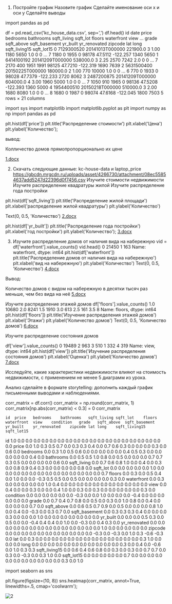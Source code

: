 1. Постройте график
Назовите график
Сделайте именование оси x и оси y
Сделайте выводы

import pandas as pd

df = pd.read_csv('kc_house_data.csv', sep=',')
df.head()
id	date	price	bedrooms	bathrooms	sqft_living	sqft_lot	floors	waterfront	view	...	grade	sqft_above	sqft_basement	yr_built	yr_renovated	zipcode	lat	long	sqft_living15	sqft_lot15
0	7129300520	20141013T000000	221900.0	3	1.00	1180	5650	1.0	0	0	...	7	1180	0	1955	0	98178	47.5112	-122.257	1340	5650
1	6414100192	20141209T000000	538000.0	3	2.25	2570	7242	2.0	0	0	...	7	2170	400	1951	1991	98125	47.7210	-122.319	1690	7639
2	5631500400	20150225T000000	180000.0	2	1.00	770	10000	1.0	0	0	...	6	770	0	1933	0	98028	47.7379	-122.233	2720	8062
3	2487200875	20141209T000000	604000.0	4	3.00	1960	5000	1.0	0	0	...	7	1050	910	1965	0	98136	47.5208	-122.393	1360	5000
4	1954400510	20150218T000000	510000.0	3	2.00	1680	8080	1.0	0	0	...	8	1680	0	1987	0	98074	47.6168	-122.045	1800	7503
5 rows × 21 columns


import sys
import matplotlib
import matplotlib.pyplot as plt
import numpy as np
import pandas as pd

plt.hist(df['price'])
plt.title('Распределение стоимости')
plt.xlabel('Цена')
plt.ylabel('Количество');

вывод:

Колличество домов прямопропорционально их цене

[1.docx](https://github.com/Repin23/-Python-/files/14602534/1.docx)


2. Скачать следующие данные: kc-house-data и laptop_price
https://gbcdn.mrgcdn.ru/uploads/asset/4266730/attachment/08ec55854637add5247d22396d0f7456.csv
Изучите стоимости недвижимости
Изучите распределение квадратуры жилой
Изучите распределение года постройки

plt.hist(df['sqft_living'])
plt.title('Распределение жилой площади')
plt.xlabel('распределение жилой квадратуры')
plt.ylabel('Количество')

Text(0, 0.5, 'Количество')
[2.docx](https://github.com/Repin23/-Python-/files/14602579/2.docx)


plt.hist(df['yr_built'])
plt.title('Распределение года постройки')
plt.xlabel('год постройки')
plt.ylabel('Количество');
[3.docx](https://github.com/Repin23/-Python-/files/14602603/3.docx)

3. Изучите распределение домов от наличия вида на набережную
vid = df['waterfront'].value_counts()
vid.head()
0    21450
1      163
Name: waterfront, dtype: int64
plt.hist(df['waterfront'])
plt.title('Распределение домов от наличия вида на набережную')
plt.xlabel('вид на набережную')
plt.ylabel('Количество')
Text(0, 0.5, 'Количество')
[4.docx](https://github.com/Repin23/-Python-/files/14602621/4.docx)

Вывод:

Количество домов с видом на набережную в десятки тысяч раз меньше, чем без вида на неё
[5.docx](https://github.com/Repin23/-Python-/files/14602686/5.docx)


Изучите распределение этажей домов
df['floors'].value_counts()
1.0    10680
2.0     8241
1.5     1910
3.0      613
2.5      161
3.5        8
Name: floors, dtype: int64
plt.hist(df['floors'])
plt.title('Изучение распределения этажей домов')
plt.xlabel('Этажи')
plt.ylabel('Количество домов')
Text(0, 0.5, 'Количество домов')
[6.docx](https://github.com/Repin23/-Python-/files/14602695/6.docx)


Изучите распределение состояния домов

df['view'].value_counts()
0    19489
2      963
3      510
1      332
4      319
Name: view, dtype: int64
plt.hist(df['view'])
plt.title('Изучение распределения состояния домов')
plt.xlabel('Оценка')
plt.ylabel('Количество домов')
[7.docx](https://github.com/Repin23/-Python-/files/14602707/7.docx)



Исследуйте, какие характеристики недвижимости влияют на стоимость недвижимости, с применением не менее 5 диаграмм из урока.

Анализ сделайте в формате storytelling: дополнить каждый график письменными выводами и наблюдениями.

corr_matrix = df.corr()
corr_matrix = np.round(corr_matrix, 1)
corr_matrix[np.abs(corr_matrix) < 0.3] = 0
corr_matrix

	id	price	bedrooms	bathrooms	sqft_living	sqft_lot	floors	waterfront	view	condition	grade	sqft_above	sqft_basement	yr_built	yr_renovated	zipcode	lat	long	sqft_living15	sqft_lot15
id	1.0	0.0	0.0	0.0	0.0	0.0	0.0	0.0	0.0	0.0	0.0	0.0	0.0	0.0	0.0	0.0	0.0	0.0	0.0	0.0
price	0.0	1.0	0.3	0.5	0.7	0.0	0.3	0.3	0.4	0.0	0.7	0.6	0.3	0.0	0.0	0.0	0.3	0.0	0.6	0.0
bedrooms	0.0	0.3	1.0	0.5	0.6	0.0	0.0	0.0	0.0	0.0	0.4	0.5	0.3	0.0	0.0	0.0	0.0	0.0	0.4	0.0
bathrooms	0.0	0.5	0.5	1.0	0.8	0.0	0.5	0.0	0.0	0.0	0.7	0.7	0.3	0.5	0.0	0.0	0.0	0.0	0.6	0.0
sqft_living	0.0	0.7	0.6	0.8	1.0	0.0	0.4	0.0	0.3	0.0	0.8	0.9	0.4	0.3	0.0	0.0	0.0	0.0	0.8	0.0
sqft_lot	0.0	0.0	0.0	0.0	0.0	1.0	0.0	0.0	0.0	0.0	0.0	0.0	0.0	0.0	0.0	0.0	0.0	0.0	0.0	0.7
floors	0.0	0.3	0.0	0.5	0.4	0.0	1.0	0.0	0.0	-0.3	0.5	0.5	0.0	0.5	0.0	0.0	0.0	0.0	0.3	0.0
waterfront	0.0	0.3	0.0	0.0	0.0	0.0	0.0	1.0	0.4	0.0	0.0	0.0	0.0	0.0	0.0	0.0	0.0	0.0	0.0	0.0
view	0.0	0.4	0.0	0.0	0.3	0.0	0.0	0.4	1.0	0.0	0.3	0.0	0.3	0.0	0.0	0.0	0.0	0.0	0.3	0.0
condition	0.0	0.0	0.0	0.0	0.0	0.0	-0.3	0.0	0.0	1.0	0.0	0.0	0.0	-0.4	0.0	0.0	0.0	0.0	0.0	0.0
grade	0.0	0.7	0.4	0.7	0.8	0.0	0.5	0.0	0.3	0.0	1.0	0.8	0.0	0.4	0.0	0.0	0.0	0.0	0.7	0.0
sqft_above	0.0	0.6	0.5	0.7	0.9	0.0	0.5	0.0	0.0	0.0	0.8	1.0	0.0	0.4	0.0	-0.3	0.0	0.3	0.7	0.0
sqft_basement	0.0	0.3	0.3	0.3	0.4	0.0	0.0	0.0	0.3	0.0	0.0	0.0	1.0	0.0	0.0	0.0	0.0	0.0	0.0	0.0
yr_built	0.0	0.0	0.0	0.5	0.3	0.0	0.5	0.0	0.0	-0.4	0.4	0.4	0.0	1.0	0.0	-0.3	0.0	0.4	0.3	0.0
yr_renovated	0.0	0.0	0.0	0.0	0.0	0.0	0.0	0.0	0.0	0.0	0.0	0.0	0.0	0.0	1.0	0.0	0.0	0.0	0.0	0.0
zipcode	0.0	0.0	0.0	0.0	0.0	0.0	0.0	0.0	0.0	0.0	0.0	-0.3	0.0	-0.3	0.0	1.0	0.3	-0.6	-0.3	0.0
lat	0.0	0.3	0.0	0.0	0.0	0.0	0.0	0.0	0.0	0.0	0.0	0.0	0.0	0.0	0.0	0.3	1.0	0.0	0.0	0.0
long	0.0	0.0	0.0	0.0	0.0	0.0	0.0	0.0	0.0	0.0	0.0	0.3	0.0	0.4	0.0	-0.6	0.0	1.0	0.3	0.3
sqft_living15	0.0	0.6	0.4	0.6	0.8	0.0	0.3	0.0	0.3	0.0	0.7	0.7	0.0	0.3	0.0	-0.3	0.0	0.3	1.0	0.0
sqft_lot15	0.0	0.0	0.0	0.0	0.0	0.7	0.0	0.0	0.0	0.0	0.0	0.0	0.0	0.0	0.0	0.0	0.0	0.3	0.0	1.0


import seaborn as sns

plt.figure(figsize=(10, 8))
sns.heatmap(corr_matrix, annot=True, linewidths=.5, cmap='coolwarm');


![2](https://github.com/Repin23/-Python-/assets/139049242/58c983d1-5169-4540-aadd-1b1e284c8b2f)



